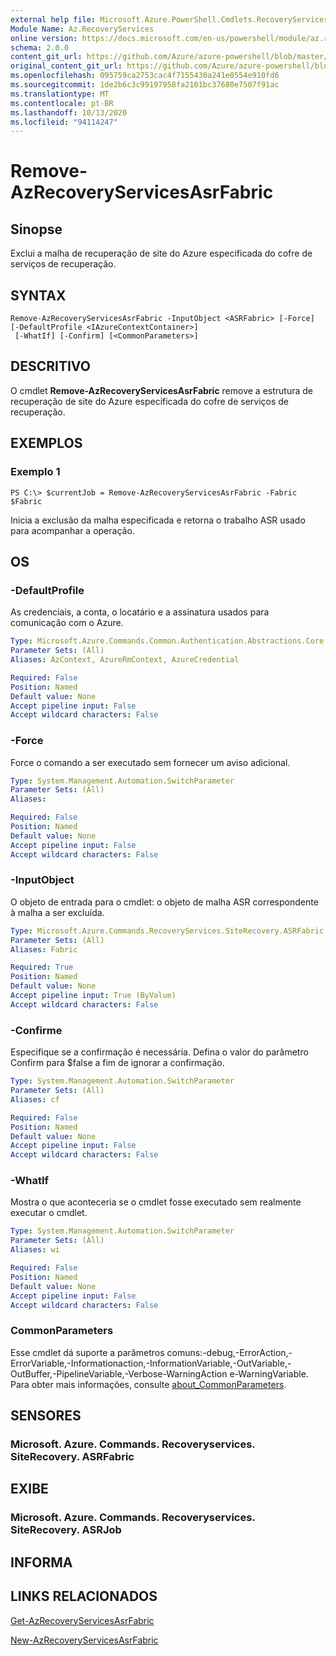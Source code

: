```yaml
---
external help file: Microsoft.Azure.PowerShell.Cmdlets.RecoveryServices.SiteRecovery.dll-Help.xml
Module Name: Az.RecoveryServices
online version: https://docs.microsoft.com/en-us/powershell/module/az.recoveryservices/remove-azrecoveryservicesasrfabric
schema: 2.0.0
content_git_url: https://github.com/Azure/azure-powershell/blob/master/src/RecoveryServices/RecoveryServices/help/Remove-AzRecoveryServicesAsrFabric.md
original_content_git_url: https://github.com/Azure/azure-powershell/blob/master/src/RecoveryServices/RecoveryServices/help/Remove-AzRecoveryServicesAsrFabric.md
ms.openlocfilehash: 095759ca2753cac4f7155430a241e0554e910fd6
ms.sourcegitcommit: 1de2b6c3c99197958fa2101bc37680e7507f91ac
ms.translationtype: MT
ms.contentlocale: pt-BR
ms.lasthandoff: 10/13/2020
ms.locfileid: "94114247"
---
```

# Remove-AzRecoveryServicesAsrFabric

## Sinopse
Exclui a malha de recuperação de site do Azure especificada do cofre de serviços de recuperação.

## SYNTAX

```
Remove-AzRecoveryServicesAsrFabric -InputObject <ASRFabric> [-Force] [-DefaultProfile <IAzureContextContainer>]
 [-WhatIf] [-Confirm] [<CommonParameters>]
```

## DESCRITIVO
O cmdlet **Remove-AzRecoveryServicesAsrFabric** remove a estrutura de recuperação de site do Azure especificada do cofre de serviços de recuperação.

## EXEMPLOS

### Exemplo 1
```
PS C:\> $currentJob = Remove-AzRecoveryServicesAsrFabric -Fabric $Fabric
```

Inicia a exclusão da malha especificada e retorna o trabalho ASR usado para acompanhar a operação.

## OS

### -DefaultProfile
As credenciais, a conta, o locatário e a assinatura usados para comunicação com o Azure.


```yaml
Type: Microsoft.Azure.Commands.Common.Authentication.Abstractions.Core.IAzureContextContainer
Parameter Sets: (All)
Aliases: AzContext, AzureRmContext, AzureCredential

Required: False
Position: Named
Default value: None
Accept pipeline input: False
Accept wildcard characters: False
```

### -Force
Force o comando a ser executado sem fornecer um aviso adicional.

```yaml
Type: System.Management.Automation.SwitchParameter
Parameter Sets: (All)
Aliases:

Required: False
Position: Named
Default value: None
Accept pipeline input: False
Accept wildcard characters: False
```

### -InputObject
O objeto de entrada para o cmdlet: o objeto de malha ASR correspondente à malha a ser excluída.

```yaml
Type: Microsoft.Azure.Commands.RecoveryServices.SiteRecovery.ASRFabric
Parameter Sets: (All)
Aliases: Fabric

Required: True
Position: Named
Default value: None
Accept pipeline input: True (ByValue)
Accept wildcard characters: False
```

### -Confirme
Especifique se a confirmação é necessária. Defina o valor do parâmetro Confirm para $false a fim de ignorar a confirmação.

```yaml
Type: System.Management.Automation.SwitchParameter
Parameter Sets: (All)
Aliases: cf

Required: False
Position: Named
Default value: None
Accept pipeline input: False
Accept wildcard characters: False
```

### -WhatIf
Mostra o que aconteceria se o cmdlet fosse executado sem realmente executar o cmdlet.

```yaml
Type: System.Management.Automation.SwitchParameter
Parameter Sets: (All)
Aliases: wi

Required: False
Position: Named
Default value: None
Accept pipeline input: False
Accept wildcard characters: False
```

### CommonParameters
Esse cmdlet dá suporte a parâmetros comuns:-debug,-ErrorAction,-ErrorVariable,-Informationaction,-InformationVariable,-OutVariable,-OutBuffer,-PipelineVariable,-Verbose-WarningAction e-WarningVariable. Para obter mais informações, consulte [about_CommonParameters](http://go.microsoft.com/fwlink/?LinkID=113216).

## SENSORES

### Microsoft. Azure. Commands. Recoveryservices. SiteRecovery. ASRFabric

## EXIBE

### Microsoft. Azure. Commands. Recoveryservices. SiteRecovery. ASRJob

## INFORMA

## LINKS RELACIONADOS

[Get-AzRecoveryServicesAsrFabric](./Get-AzRecoveryServicesAsrFabric.md)

[New-AzRecoveryServicesAsrFabric](./New-AzRecoveryServicesAsrFabric.md)
